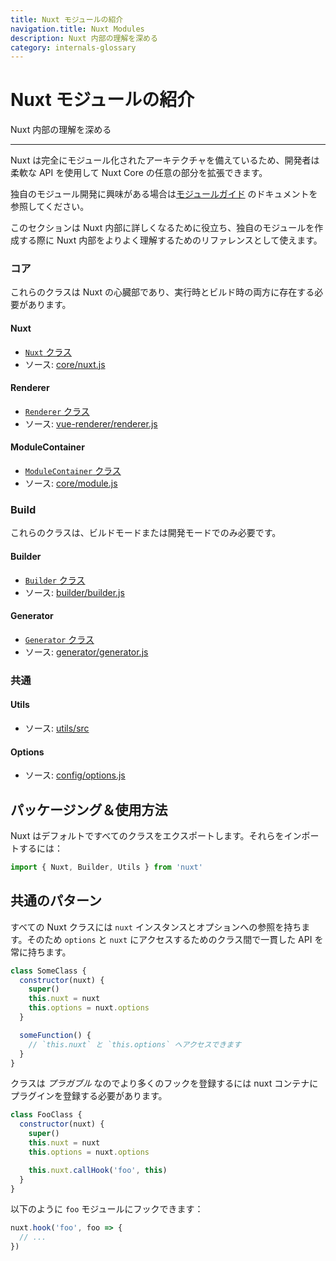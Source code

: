 ```yaml
---
title: Nuxt モジュールの紹介
navigation.title: Nuxt Modules
description: Nuxt 内部の理解を深める
category: internals-glossary
---
```

# Nuxt モジュールの紹介

Nuxt 内部の理解を深める

---

Nuxt は完全にモジュール化されたアーキテクチャを備えているため、開発者は柔軟な API を使用して Nuxt Core の任意の部分を拡張できます。

独自のモジュール開発に興味がある場合は[モジュールガイド](/docs/directory-structure/modules) のドキュメントを参照してください。

このセクションは Nuxt 内部に詳しくなるために役立ち、独自のモジュールを作成する際に Nuxt 内部をよりよく理解するためのリファレンスとして使えます。

### コア

これらのクラスは Nuxt の心臓部であり、実行時とビルド時の両方に存在する必要があります。

#### Nuxt

- [`Nuxt` クラス](/docs/internals-glossary/internals-nuxt)
- ソース: [core/nuxt.js](https://github.com/nuxt/nuxt/blob/2.x-dev/packages/core/src/nuxt.js)

#### Renderer

- [`Renderer` クラス](/docs/internals-glossary/internals-renderer)
- ソース: [vue-renderer/renderer.js](https://github.com/nuxt/nuxt/blob/2.x-dev/packages/vue-renderer/src/renderer.js)

#### ModuleContainer

- [`ModuleContainer` クラス](/docs/internals-glossary/internals-module-container)
- ソース: [core/module.js](https://github.com/nuxt/nuxt/blob/2.x-dev/packages/core/src/module.js)

### Build

これらのクラスは、ビルドモードまたは開発モードでのみ必要です。

#### Builder

- [`Builder` クラス](/docs/internals-glossary/internals-builder)
- ソース: [builder/builder.js](https://github.com/nuxt/nuxt/blob/2.x-dev/packages/builder/src/builder.js)

#### Generator

- [`Generator` クラス](/docs/internals-glossary/internals-generator)
- ソース: [generator/generator.js](https://github.com/nuxt/nuxt/blob/2.x-dev/packages/generator/src/generator.js)

### 共通

#### Utils

- ソース: [utils/src](https://github.com/nuxt/nuxt/blob/2.x-dev/packages/utils/src)

#### Options

- ソース: [config/options.js](https://github.com/nuxt/nuxt/blob/2.x-dev/packages/config/src/options.js)

## パッケージング＆使用方法

Nuxt はデフォルトですべてのクラスをエクスポートします。それらをインポートするには：

```js
import { Nuxt, Builder, Utils } from 'nuxt'
```

## 共通のパターン

すべての Nuxt クラスには `nuxt` インスタンスとオプションへの参照を持ちます。そのため `options` と `nuxt` にアクセスするためのクラス間で一貫した API を常に持ちます。

```js
class SomeClass {
  constructor(nuxt) {
    super()
    this.nuxt = nuxt
    this.options = nuxt.options
  }

  someFunction() {
    // `this.nuxt` と `this.options` へアクセスできます
  }
}
```

クラスは _プラガブル_ なのでより多くのフックを登録するには nuxt コンテナにプラグインを登録する必要があります。

```js
class FooClass {
  constructor(nuxt) {
    super()
    this.nuxt = nuxt
    this.options = nuxt.options

    this.nuxt.callHook('foo', this)
  }
}
```

以下のように `foo` モジュールにフックできます：

```js
nuxt.hook('foo', foo => {
  // ...
})
```
